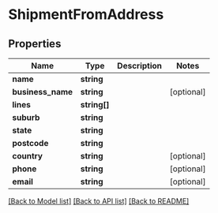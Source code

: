 # ShipmentFromAddress

## Properties
Name | Type | Description | Notes
------------ | ------------- | ------------- | -------------
**name** | **string** |  | 
**business_name** | **string** |  | [optional] 
**lines** | **string[]** |  | 
**suburb** | **string** |  | 
**state** | **string** |  | 
**postcode** | **string** |  | 
**country** | **string** |  | [optional] 
**phone** | **string** |  | [optional] 
**email** | **string** |  | [optional] 

[[Back to Model list]](../../README.md#documentation-for-models) [[Back to API list]](../../README.md#documentation-for-api-endpoints) [[Back to README]](../../README.md)

